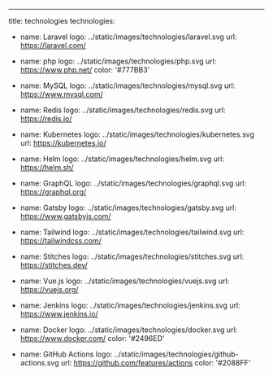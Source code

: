 ---

title: technologies
technologies:

- name: Laravel
  logo: ../static/images/technologies/laravel.svg
  url: https://laravel.com/

- name: php
  logo: ../static/images/technologies/php.svg
  url: https://www.php.net/
  color: '#777BB3'

- name: MySQL
  logo: ../static/images/technologies/mysql.svg
  url: https://www.mysql.com/

- name: Redis
  logo: ../static/images/technologies/redis.svg
  url: https://redis.io/

- name: Kubernetes
  logo: ../static/images/technologies/kubernetes.svg
  url: https://kubernetes.io/

- name: Helm
  logo: ../static/images/technologies/helm.svg
  url: https://helm.sh/

- name: GraphQL
  logo: ../static/images/technologies/graphql.svg
  url: https://graphql.org/

- name: Gatsby
  logo: ../static/images/technologies/gatsby.svg
  url: https://www.gatsbyjs.com/

- name: Tailwind
  logo: ../static/images/technologies/tailwind.svg
  url: https://tailwindcss.com/

- name: Stitches
  logo: ../static/images/technologies/stitches.svg
  url: https://stitches.dev/

- name: Vue.js
  logo: ../static/images/technologies/vuejs.svg
  url: https://vuejs.org/

- name: Jenkins
  logo: ../static/images/technologies/jenkins.svg
  url: https://www.jenkins.io/

- name: Docker
  logo: ../static/images/technologies/docker.svg
  url: https://www.docker.com/
  color: '#2496ED'

- name: GitHub Actions
  logo: ../static/images/technologies/github-actions.svg
  url: https://github.com/features/actions
  color: '#2088FF'
